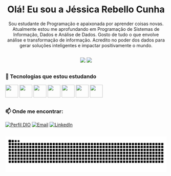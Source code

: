 <h1 align="center">Olá! Eu sou a Jéssica Rebello Cunha</h1>

<p align="center">
Sou estudante de Programação e apaixonada por aprender coisas novas.  
Atualmente estou me aprofundando em Programação de Sistemas de Informação, Dados e Análise de Dados.  
Gosto de tudo o que envolve análise e transformação de informação.  
Acredito no poder dos dados para gerar soluções inteligentes e impactar positivamente o mundo.
</p>

##

<!-- GitHub Stats e Linguagens -->
<div align="center">
  <img height="180em" src="https://github-readme-stats.vercel.app/api?username=jessica-re88&show_icons=true&theme=dracula&include_all_commits=true&count_private=true"/>
  <img height="180em" src="https://github-readme-stats.vercel.app/api/top-langs/?username=jessica-re88&layout=compact&langs_count=7&theme=dracula"/>
</div>

##

<!-- Tecnologias -->
### 🧠 Tecnologias que estou estudando

<div align="left">
  <a href="https://www.cplusplus.com/" target="_blank"><img src="https://cdn.jsdelivr.net/gh/devicons/devicon/icons/cplusplus/cplusplus-original.svg" width="40" height="40"/></a>
  <a href="https://www.w3schools.com/css/" target="_blank"><img src="https://cdn.jsdelivr.net/gh/devicons/devicon/icons/css3/css3-original-wordmark.svg" width="40" height="40"/></a>
  <a href="https://www.w3.org/html/" target="_blank"><img src="https://cdn.jsdelivr.net/gh/devicons/devicon/icons/html5/html5-original-wordmark.svg" width="40" height="40"/></a>
  <a href="https://www.mysql.com/" target="_blank"><img src="https://cdn.jsdelivr.net/gh/devicons/devicon/icons/mysql/mysql-original-wordmark.svg" width="40" height="40"/></a>
  <a href="https://www.python.org" target="_blank"><img src="https://cdn.jsdelivr.net/gh/devicons/devicon/icons/python/python-original.svg" width="40" height="40"/></a>
  <a href="https://git-scm.com/" target="_blank"><img src="https://cdn.jsdelivr.net/gh/devicons/devicon/icons/git/git-original.svg" width="40" height="40"/></a>
  <a href="https://github.com/" target="_blank"><img src="https://cdn.jsdelivr.net/gh/devicons/devicon/icons/github/github-original.svg" width="40" height="40"/></a>
</div>

##

<!-- Contatos -->
### 📫 Onde me encontrar:

<p>
  <a href="https://www.dio.me/users/jessica20rebello"><img src="https://img.shields.io/badge/-Meu%20Perfil%20na%20DIO-30A3DC?style=for-the-badge" alt="Perfil DIO" /></a>
  <a href="mailto:Jessica20rebello@hotmail.com"><img src="https://img.shields.io/badge/Microsoft_Outlook-0078D4?style=for-the-badge&logo=microsoft-outlook&logoColor=white" alt="Email" /></a>
  <a href="https://www.linkedin.com/in/j%C3%A9ssica-dos-santos-rebello-da-cunha-6077001b6/"><img src="https://img.shields.io/badge/LinkedIn-0077B5?style=for-the-badge&logo=linkedin&logoColor=white" alt="LinkedIn" /></a>
</p>

##

<!-- Snake Animation personalizada -->
![snake gif](https://github.com/jessica-re88/jessica-re88/blob/output/github-contribution-grid-snake.svg)

